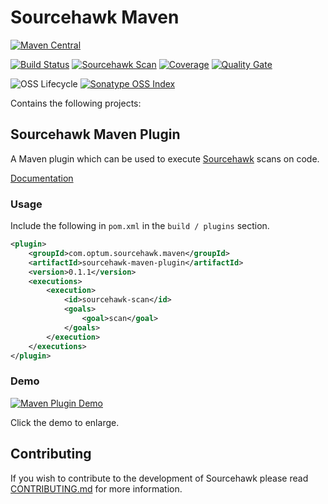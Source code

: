 # Sourcehawk Maven

[![Maven Central](https://img.shields.io/maven-central/v/com.optum.sourcehawk.maven/sourcehawk-maven.svg?label=Maven%20Central)](https://search.maven.org/search?q=g:%22com.optum.sourcehawk.maven%22%20AND%20a:%22sourcehawk-maven%22) 
 
[![Build Status](https://github.com/optum/sourcehawk/workflows/Maven%20CI/badge.svg)](https://github.com/optum/sourcehawk/actions) 
[![Sourcehawk Scan](https://github.com/optum/sourcehawk/workflows/Sourcehawk%20Scan/badge.svg)](https://github.com/optum/sourcehawk/actions) 
[![Coverage](https://sonarcloud.io/api/project_badges/measure?project=com.optum.sourcehawk.maven%3Asourcehawk-maven&metric=coverage)](https://sonarcloud.io/dashboard?id=com.optum.sourcehawk.maven%3Asourcehawk-maven)
[![Quality Gate](https://sonarcloud.io/api/project_badges/measure?project=com.optum.sourcehawk.maven%3Asourcehawk-maven&metric=alert_status)](https://sonarcloud.io/dashboard?id=com.optum.sourcehawk.maven%3Asourcehawk-maven)

![OSS Lifecycle](https://img.shields.io/osslifecycle/optum/sourcehawk-maven) 
[![Sonatype OSS Index](https://img.shields.io/badge/Sonatype%20OSS%20Index-sourcehawk--maven--plugin-informational)](https://ossindex.sonatype.org/component/pkg:maven/com.optum.sourcehawk.maven/sourcehawk-maven-plugin)

Contains the following projects:

## Sourcehawk Maven Plugin
A Maven plugin which can be used to execute [Sourcehawk](https://github.com/optum/sourcehawk) scans on code.

[Documentation](https://optum.github.io/sourcehawk-maven)

### Usage

Include the following in `pom.xml` in the `build / plugins` section.
```xml
<plugin>
    <groupId>com.optum.sourcehawk.maven</groupId>
    <artifactId>sourcehawk-maven-plugin</artifactId>
    <version>0.1.1</version>
    <executions>
        <execution>
            <id>sourcehawk-scan</id>
            <goals>
                <goal>scan</goal>
            </goals>
        </execution>
    </executions>
</plugin>
```

### Demo

[![Maven Plugin Demo](https://optum.github.io/sourcehawk-docs/img/demo/maven.gif)](https://optum.github.io/sourcehawk-docs/img/demo/maven.gif)

Click the demo to enlarge.

## Contributing
If you wish to contribute to the development of Sourcehawk please read [CONTRIBUTING.md](CONTRIBUTING.md) for more information.
